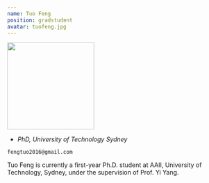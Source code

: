 ```yaml
---
name: Tuo Feng
position: gradstudent
avatar: tuofeng.jpg
---
```


<img width="200" src="{{site.baseurl}}/images/people/{{page.avatar}}" data-action="zoom">

- _PhD, University of Technology Sydney_<br>
<!--- _Science coach. Collaborator. Transdisciplinary optimist._-->

<i class="fa fa-envelope-o"></i> `fengtuo2016@gmail.com`

Tuo Feng is currently a first-year Ph.D. student at AAII, University of Technology, Sydney, under the supervision of Prof. Yi Yang.

